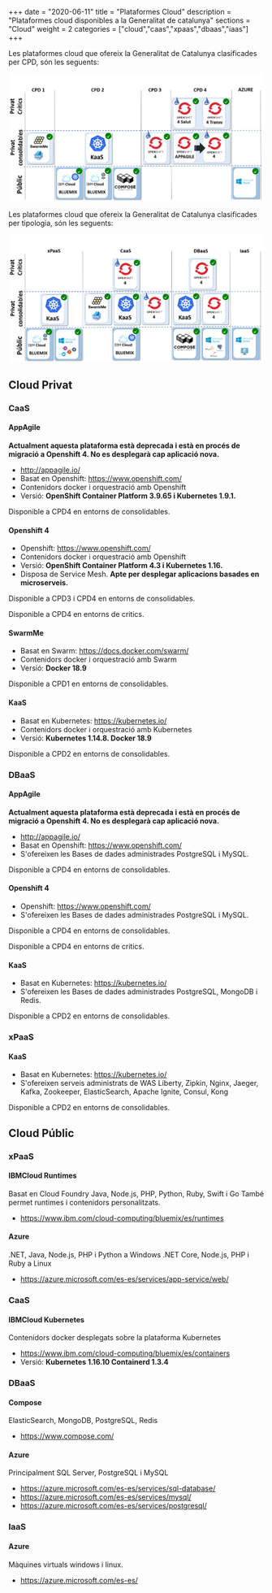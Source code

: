 +++
date        = "2020-06-11"
title       = "Plataformes Cloud"
description = "Plataformes cloud disponibles a la Generalitat de catalunya"
sections    = "Cloud"
weight      = 2
categories  = ["cloud","caas","xpaas","dbaas","iaas"]
+++

Les plataformes cloud que ofereix la Generalitat de Catalunya clasificades per CPD, són les seguents:

![Plataformes cloud per CPD ](/related/cloud/catalegCloud_cpd.png)


Les plataformes cloud que ofereix la Generalitat de Catalunya clasificades per tipologia, són les seguents:

![Plataformes cloud per Tipologia ](/related/cloud/catalegCloud_tipologia.png)


## Cloud Privat

### CaaS

#### AppAgile

**Actualment aquesta plataforma està deprecada i està en procés de migració a Openshift 4. No es desplegarà cap aplicació nova.**

- http://appagile.io/
- Basat en Openshift: https://www.openshift.com/
- Contenidors docker i orquestració amb Openshift
- Versió:  **OpenShift Container Platform 3.9.65 i Kubernetes 1.9.1.** 
  
Disponible a CPD4 en entorns de consolidables.

#### Openshift 4

- Openshift: https://www.openshift.com/
- Contenidors docker i orquestració amb Openshift
- Versió:  **OpenShift Container Platform 4.3 i Kubernetes 1.16.** 
- Disposa de Service Mesh. **Apte per desplegar aplicacions basades en microserveis.** 

Disponible a CPD3 i CPD4 en entorns de consolidables.

Disponible a CPD4 en entorns de critics.

#### SwarmMe

- Basat en Swarm: https://docs.docker.com/swarm/
- Contenidors docker i orquestració amb Swarm
- Versió: **Docker 18.9**

Disponible a CPD1 en entorns de consolidables.

#### KaaS

- Basat en Kubernetes: https://kubernetes.io/
- Contenidors docker i orquestració amb Kubernetes
- Versió: **Kubernetes 1.14.8. Docker 18.9**

Disponible a CPD2 en entorns de consolidables.

### DBaaS

#### AppAgile

**Actualment aquesta plataforma està deprecada i està en procés de migració a Openshift 4. No es desplegarà cap aplicació nova.**

- http://appagile.io/
- Basat en Openshift: https://www.openshift.com/
- S'ofereixen les Bases de dades administrades PostgreSQL i MySQL.

Disponible a CPD4 en entorns de consolidables.

#### Openshift 4

- Openshift: https://www.openshift.com/
- S'ofereixen les Bases de dades administrades PostgreSQL i MySQL.

Disponible a CPD4 en entorns de consolidables.

Disponible a CPD4 en entorns de critics.

#### KaaS

- Basat en Kubernetes: https://kubernetes.io/
- S'ofereixen les Bases de dades administrades PostgreSQL, MongoDB i Redis.

Disponible a CPD2 en entorns de consolidables.

### xPaaS

#### KaaS

- Basat en Kubernetes: https://kubernetes.io/
- S'ofereixen serveis administrats de WAS Liberty, Zipkin, Nginx, Jaeger, Kafka, Zookeeper, ElasticSearch, Apache Ignite, Consul, Kong

Disponible a CPD2 en entorns de consolidables.


## Cloud Públic

### xPaaS

#### IBMCloud Runtimes

Basat en Cloud Foundry
Java, Node.js, PHP, Python, Ruby, Swift i Go
També permet runtimes i contenidors personalitzats.

- https://www.ibm.com/cloud-computing/bluemix/es/runtimes

#### Azure

.NET, Java, Node.js, PHP i Python a Windows
.NET Core, Node.js, PHP i Ruby a Linux

- https://azure.microsoft.com/es-es/services/app-service/web/

### CaaS

#### IBMCloud Kubernetes

Contenidors docker desplegats sobre la plataforma Kubernetes

- https://www.ibm.com/cloud-computing/bluemix/es/containers
- Versió: **Kubernetes 1.16.10 Containerd 1.3.4**

### DBaaS

#### Compose

ElasticSearch, MongoDB, PostgreSQL, Redis

- https://www.compose.com/

#### Azure

Principalment SQL Server, PostgreSQL i MySQL

- https://azure.microsoft.com/es-es/services/sql-database/
- https://azure.microsoft.com/es-es/services/mysql/
- https://azure.microsoft.com/es-es/services/postgresql/

### IaaS

#### Azure

Màquines virtuals windows i linux.

- https://azure.microsoft.com/es-es/
